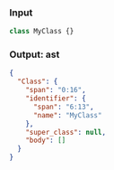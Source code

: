 ### Input
```js
class MyClass {}
```

### Output: ast
```json
{
  "Class": {
    "span": "0:16",
    "identifier": {
      "span": "6:13",
      "name": "MyClass"
    },
    "super_class": null,
    "body": []
  }
}
```
